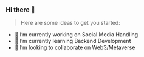 ### Hi there 👋

>Here are some ideas to get you started:

- 🔭 I’m currently working on Social Media Handling
- 🌱 I’m currently learning Backend Development
- 👯 I’m looking to collaborate on Web3/Metaverse
<!--
- 🤔 I’m looking for help with ...
- 💬 Ask me about ...
- 📫 How to reach me: ...
- 😄 Pronouns: ...
- ⚡ Fun fact: ...
-->
